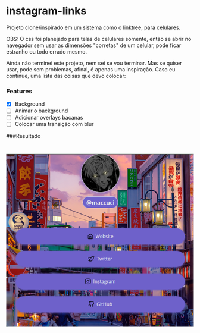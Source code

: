 # instagram-links

Projeto clone/inspirado em um sistema como o linktree, para celulares.

OBS: O css foi planejado para telas de celulares somente, então se abrir no
navegador sem usar as dimensões "corretas" de um celular, pode ficar
estranho ou todo errado mesmo.

Ainda não terminei este projeto, nem sei se vou terminar. Mas se quiser usar, pode sem problemas, afinal, é apenas uma inspiração. Caso eu continue, uma lista das coisas que devo colocar:

### Features
- [x] Background
- [ ] Animar o background
- [ ] Adicionar overlays bacanas
- [ ] Colocar uma transição com blur

###Resultado

<h1 align="center">
    <img src="./assets/img/result.png" alt="Result">
</h1>